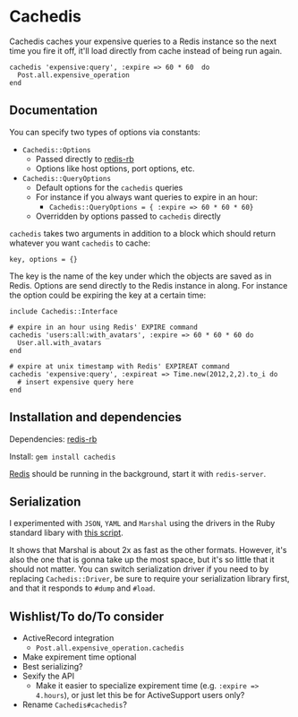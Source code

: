 # Cachedis

Cachedis caches your expensive queries to a Redis instance so the next time you fire it off, it'll load directly from cache instead of being run again. 

    cachedis 'expensive:query', :expire => 60 * 60  do
      Post.all.expensive_operation
    end

## Documentation

You can specify two types of options via constants:

* `Cachedis::Options`
    - Passed directly to [redis-rb][rr]
    - Options like host options, port options, etc.
* `Cachedis::QueryOptions`
    - Default options for the `cachedis` queries
    - For instance if you always want queries to expire in an hour:
        - `Cachedis::QueryOptions = { :expire => 60 * 60 * 60}`
    - Overridden by options passed to `cachedis` directly

`cachedis` takes two arguments in addition to a block which should return whatever you want `cachedis` to cache:

    key, options = {}

The key is the name of the key under which the objects are saved as in Redis. Options are send directly to the Redis instance in along. For instance the option could be expiring the key at a certain time:

    include Cachedis::Interface

    # expire in an hour using Redis' EXPIRE command
    cachedis 'users:all:with_avatars', :expire => 60 * 60 * 60 do
      User.all.with_avatars
    end

    # expire at unix timestamp with Redis' EXPIREAT command
    cachedis 'expensive:query', :expireat => Time.new(2012,2,2).to_i do
      # insert expensive query here
    end

## Installation and dependencies

Dependencies: [redis-rb][rr]

Install: `gem install cachedis`

[Redis](http://redis.io) should be running in the background, start it with `redis-server`.

## Serialization

I experimented with `JSON`, `YAML` and `Marshal` using the drivers in the Ruby standard libary with [this script](https://gist.github.com/858604).

It shows that Marshal is about 2x as fast as the other formats. However, it's also the one that is gonna take up the most space, but it's so little that it should not matter. You can switch serialization driver if you need to by replacing `Cachedis::Driver`, be sure to require your serialization library first, and that it responds to `#dump` and `#load`.

## Wishlist/To do/To consider

* ActiveRecord integration
    - `Post.all.expensive_operation.cachedis`
* Make expirement time optional
* Best serializing?
* Sexify the API
    - Make it easier to specialize expirement time (e.g. `:expire => 4.hours`), or just let this be for ActiveSupport users only?
* Rename `Cachedis#cachedis`?

[rr]: https://github.com/ezmobius/redis-rb
